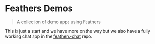 # Feathers Demos

> A collection of demo apps using Feathers


This is just a start and we have more on the way but we also have a fully working chat app in the [feathers-chat](github.com/feathersjs/feathers-chat) repo.